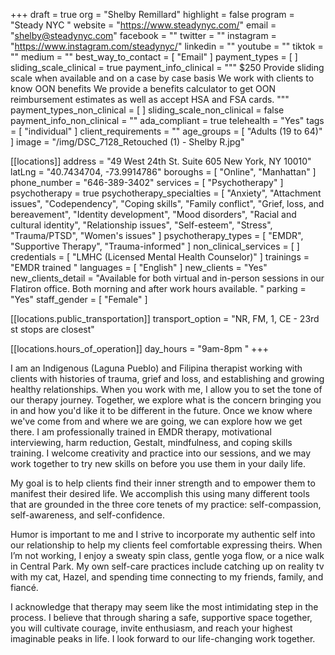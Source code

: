 +++
draft = true
org = "Shelby Remillard"
highlight = false
program = "Steady NYC "
website = "https://www.steadynyc.com/"
email = "shelby@steadynyc.com"
facebook = ""
twitter = ""
instagram = "https://www.instagram.com/steadynyc/"
linkedin = ""
youtube = ""
tiktok = ""
medium = ""
best_way_to_contact = [ "Email" ]
payment_types = [ ]
sliding_scale_clinical = true
payment_info_clinical = """
$250
Provide sliding scale when available and on a case by case basis 
We work with clients to know OON benefits 
We provide a benefits calculator to get OON reimbursement estimates as well as accept HSA and FSA cards. """
payment_types_non_clinical = [ ]
sliding_scale_non_clinical = false
payment_info_non_clinical = ""
ada_compliant = true
telehealth = "Yes"
tags = [ "individual" ]
client_requirements = ""
age_groups = [ "Adults (19 to 64)" ]
image = "/img/DSC_7128_Retouched (1) - Shelby R.jpg"

[[locations]]
address = "49 West 24th St. Suite 605 New York, NY 10010"
latLng = "40.7434704, -73.9914786"
boroughs = [ "Online", "Manhattan" ]
phone_number = "646-389-3402"
services = [ "Psychotherapy" ]
psychotherapy = true
psychotherapy_specialties = [
  "Anxiety",
  "Attachment issues",
  "Codependency",
  "Coping skills",
  "Family conflict",
  "Grief, loss, and bereavement",
  "Identity development",
  "Mood disorders",
  "Racial and cultural identity",
  "Relationship issues",
  "Self-esteem",
  "Stress",
  "Trauma/PTSD",
  "Women's issues"
]
psychotherapy_types = [ "EMDR", "Supportive Therapy", "Trauma-informed" ]
non_clinical_services = [ ]
credentials = [ "LMHC (Licensed Mental Health Counselor)" ]
trainings = "EMDR trained "
languages = [ "English" ]
new_clients = "Yes"
new_clients_detail = "Available for both virtual and in-person sessions in our Flatiron office. Both morning and after work hours available. "
parking = "Yes"
staff_gender = [ "Female" ]

  [[locations.public_transportation]]
  transport_option = "NR, FM, 1, CE - 23rd st stops are closest"

  [[locations.hours_of_operation]]
  day_hours = "9am-8pm "
+++

I am an Indigenous (Laguna Pueblo) and Filipina therapist working with clients with histories of trauma, grief and loss, and establishing and growing healthy relationships. When you work with me, I allow you to set the tone of our therapy journey. Together, we explore what is the concern bringing you in and how you'd like it to be different in the future. Once we know where we've come from and where we are going, we can explore how we get there. I am professionally trained in EMDR therapy, motivational interviewing, harm reduction, Gestalt, mindfulness, and coping skills training. I welcome creativity and practice into our sessions, and we may work together to try new skills on before you use them in your daily life. 

My goal is to help clients find their inner strength and to empower them to manifest their desired life. We accomplish this using many different tools that are grounded in the three core tenets of my practice: self-compassion, self-awareness, and self-confidence. 

Humor is important to me and I strive to incorporate my authentic self into our relationship to help my clients feel comfortable expressing theirs. When I’m not working, I enjoy a sweaty spin class, gentle yoga flow, or a nice walk in Central Park. My own self-care practices include catching up on reality tv with my cat, Hazel, and spending time connecting to my friends, family, and fiancé.

I acknowledge that therapy may seem like the most intimidating step in the process. I believe that through sharing a safe, supportive space together, you will cultivate courage, invite enthusiasm, and reach your highest imaginable peaks in life. I look forward to our life-changing work together.
